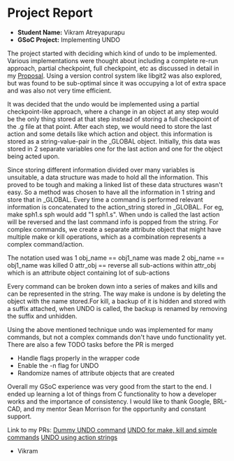 # Project Report

-   **Student Name:** Vikram Atreyapurapu
-   **GSoC Project:** Implementing UNDO

The project started with deciding which kind of undo to be implemented.
Various implementations were thought about including a complete re-run
approach, partial checkpoint, full checkpoint, etc as discussed in
detail in my
[Proposal](https://docs.google.com/document/d/1cZLgqVvxOiy7PgkUzEzeyXXhmLx1sEgRB1xw3hDFUlA/edit?usp=sharing).
Using a version control system like libgit2 was also explored, but was
found to be sub-optimal since it was occupying a lot of extra space and
was also not very time efficient.

It was decided that the undo would be implemented using a partial
checkpoint-like approach, where a change in an object at any step would
be the only thing stored at that step instead of storing a full
checkpoint of the .g file at that point. After each step, we would need
to store the last action and some details like which action and object.
this information is stored as a string-value-pair in the _GLOBAL
object. Initially, this data was stored in 2 separate variables one for
the last action and one for the object being acted upon.

Since storing different information divided over many variables is
unsuitable, a data structure was made to hold all the information. This
proved to be tough and making a linked list of these data structures
wasn't easy. So a method was chosen to have all the information in 1
string and store that in _GLOBAL. Every time a command is performed
relevant information is concatenated to the action_string stored in
_GLOBAL. For eg, make sph1.s sph would add "1 sph1.s". When undo is
called the last action will be reversed and the last command info is
popped from the string. For complex commands, we create a separate
attribute object that might have multiple make or kill operations, which
as a combination represents a complex command/action.

The notation used was
1 obj_name == obj1_name was made
2 obj_name == obj1_name was killed
0 attr_obj == reverse all sub-actions within attr_obj which is an
attribute object containing lot of sub-actions <be>

Every command can be broken down into a series of makes and kills and
can be represented in the string. The way make is undone is by deleting
the object with the name stored.For kill, a backup of it is hidden and
stored with a suffix attached, when UNDO is called, the backup is
renamed by removing the suffix and unhidden.

Using the above mentioned technique undo was implemented for many
commands, but not a complex commands don't have undo functionality yet.
There are also a few TODO tasks before the PR is merged

-   Handle flags properly in the wrapper code
-   Enable the -n flag for UNDO
-   Randomize names of attribute objects that are created

Overall my GSoC experience was very good from the start to the end. I
ended up learning a lot of things from C functionality to how a
developer works and the importance of consistency. I would like to thank
Google, BRL-CAD, and my mentor Sean Morrison for the opportunity and
constant support.

Link to my PRs:
[Dummy UNDO command](https://sourceforge.net/p/brlcad/patches/570/)
[UNDO for make, kill and simple
commands](https://sourceforge.net/p/brlcad/patches/571/)
[UNDO using action
strings](https://sourceforge.net/p/brlcad/patches/572/)
- Vikram